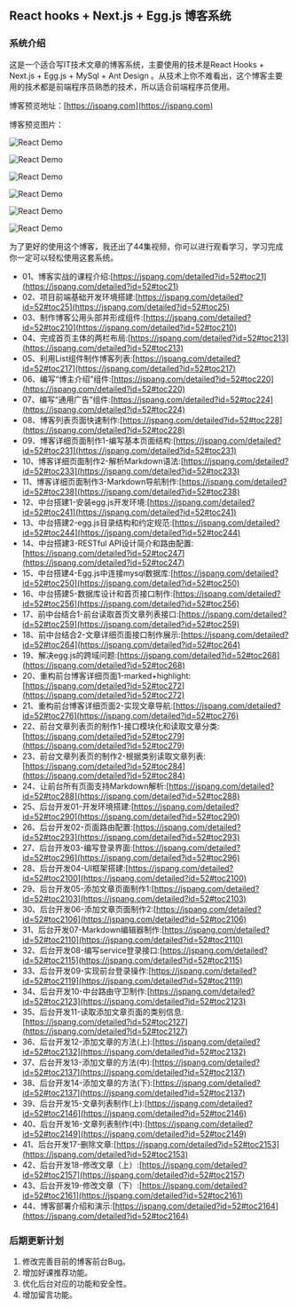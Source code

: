 ## React hooks + Next.js + Egg.js 博客系统


### 系统介绍

这是一个适合写IT技术文章的博客系统，主要使用的技术是React Hooks + Next.js + Egg.js + MySql + Ant Design 。从技术上你不难看出，这个博客主要用的技术都是前端程序员熟悉的技术，所以适合前端程序员使用。

博客预览地址：[https://jspang.com](https://jspang.com)


博客预览图片：

![React Demo](http://newimg.jspang.com/blog-demo01.jpg)

![React Demo](http://newimg.jspang.com/blog-demo02.jpg)

![React Demo](http://newimg.jspang.com/blog-demo03.jpg)

![React Demo](http://newimg.jspang.com/blog-demo04.jpg)

![React Demo](http://newimg.jspang.com/blog-demo05.jpg)

![React Demo](http://newimg.jspang.com/blog-demo06.jpg)


为了更好的使用这个博客，我还出了44集视频，你可以进行观看学习，学习完成你一定可以轻松使用这套系统。



- 01、博客实战的课程介绍:[https://jspang.com/detailed?id=52#toc21](https://jspang.com/detailed?id=52#toc21)
- 02、项目前端基础开发环境搭建:[https://jspang.com/detailed?id=52#toc25](https://jspang.com/detailed?id=52#toc25)
- 03、制作博客公用头部并形成组件:[https://jspang.com/detailed?id=52#toc210](https://jspang.com/detailed?id=52#toc210)
- 04、完成首页主体的两栏布局:[https://jspang.com/detailed?id=52#toc213](https://jspang.com/detailed?id=52#toc213)
- 05、利用List组件制作博客列表:[https://jspang.com/detailed?id=52#toc217](https://jspang.com/detailed?id=52#toc217)
- 06、编写“博主介绍”组件:[https://jspang.com/detailed?id=52#toc220](https://jspang.com/detailed?id=52#toc220)
- 07、编写“通用广告”组件:[https://jspang.com/detailed?id=52#toc224](https://jspang.com/detailed?id=52#toc224)
- 08、博客列表页面快速制作:[https://jspang.com/detailed?id=52#toc228](https://jspang.com/detailed?id=52#toc228)
- 09、博客详细页面制作1-编写基本页面结构:[https://jspang.com/detailed?id=52#toc231](https://jspang.com/detailed?id=52#toc231)
- 10、博客详细页面制作2-解析Markdown语法:[https://jspang.com/detailed?id=52#toc233](https://jspang.com/detailed?id=52#toc233)
- 11、博客详细页面制作3-Markdown导航制作:[https://jspang.com/detailed?id=52#toc238](https://jspang.com/detailed?id=52#toc238)
- 12、中台搭建1-安装egg.js开发环境:[https://jspang.com/detailed?id=52#toc241](https://jspang.com/detailed?id=52#toc241)
- 13、中台搭建2-egg.js目录结构和约定规范:[https://jspang.com/detailed?id=52#toc244](https://jspang.com/detailed?id=52#toc244)
- 14、中台搭建3-RESTful API设计简介和路由配置:[https://jspang.com/detailed?id=52#toc247](https://jspang.com/detailed?id=52#toc247)
- 15、中台搭建4-Egg.js中连接mysql数据库:[https://jspang.com/detailed?id=52#toc250](https://jspang.com/detailed?id=52#toc250)
- 16、中台搭建5-数据库设计和首页接口制作:[https://jspang.com/detailed?id=52#toc256](https://jspang.com/detailed?id=52#toc256)
- 17、前中台结合1-前台读取首页文章列表接口:[https://jspang.com/detailed?id=52#toc259](https://jspang.com/detailed?id=52#toc259)
- 18、前中台结合2-文章详细页面接口制作展示:[https://jspang.com/detailed?id=52#toc264](https://jspang.com/detailed?id=52#toc264)
- 19、解决egg.js的跨域问题:[https://jspang.com/detailed?id=52#toc268](https://jspang.com/detailed?id=52#toc268)
- 20、重构前台博客详细页面1-marked+highlight:[https://jspang.com/detailed?id=52#toc272](https://jspang.com/detailed?id=52#toc272)
- 21、重构前台博客详细页面2-实现文章导航:[https://jspang.com/detailed?id=52#toc276](https://jspang.com/detailed?id=52#toc276)
- 22、前台文章列表页的制作1-接口模块化和读取文章分类:[https://jspang.com/detailed?id=52#toc279](https://jspang.com/detailed?id=52#toc279)
- 23、前台文章列表页的制作2-根据类别读取文章列表:[https://jspang.com/detailed?id=52#toc284](https://jspang.com/detailed?id=52#toc284)
- 24、让前台所有页面支持Markdown解析:[https://jspang.com/detailed?id=52#toc288](https://jspang.com/detailed?id=52#toc288)
- 25、后台开发01-开发环境搭建:[https://jspang.com/detailed?id=52#toc290](https://jspang.com/detailed?id=52#toc290)
- 26、后台开发02-页面路由配置:[https://jspang.com/detailed?id=52#toc293](https://jspang.com/detailed?id=52#toc293)
- 27、后台开发03-编写登录界面:[https://jspang.com/detailed?id=52#toc296](https://jspang.com/detailed?id=52#toc296)
- 28、后台开发04-UI框架搭建:[https://jspang.com/detailed?id=52#toc2100](https://jspang.com/detailed?id=52#toc2100)
- 29、后台开发05-添加文章页面制作1:[https://jspang.com/detailed?id=52#toc2103](https://jspang.com/detailed?id=52#toc2103)
- 30、后台开发06-添加文章页面制作2:[https://jspang.com/detailed?id=52#toc2106](https://jspang.com/detailed?id=52#toc2106)
- 31、后台开发07-Markdown编辑器制作:[https://jspang.com/detailed?id=52#toc2110](https://jspang.com/detailed?id=52#toc2110)
- 32、后台开发08-编写service登录接口:[https://jspang.com/detailed?id=52#toc2115](https://jspang.com/detailed?id=52#toc2115)
- 33、后台开发09-实现前台登录操作:[https://jspang.com/detailed?id=52#toc2119](https://jspang.com/detailed?id=52#toc2119)
- 34、后台开发10-中台路由守卫制作:[https://jspang.com/detailed?id=52#toc2123](https://jspang.com/detailed?id=52#toc2123)
- 35、后台开发11-读取添加文章页面的类别信息:[https://jspang.com/detailed?id=52#toc2127](https://jspang.com/detailed?id=52#toc2127)
- 36、后台开发12-添加文章的方法(上):[https://jspang.com/detailed?id=52#toc2132](https://jspang.com/detailed?id=52#toc2132)
- 37、后台开发13-添加文章的方法(中):[https://jspang.com/detailed?id=52#toc2137](https://jspang.com/detailed?id=52#toc2137)
- 38、后台开发14-添加文章的方法(下):[https://jspang.com/detailed?id=52#toc2137](https://jspang.com/detailed?id=52#toc2137)
- 39、后台开发15-文章列表制作(上):[https://jspang.com/detailed?id=52#toc2146](https://jspang.com/detailed?id=52#toc2146)
- 40、后台开发16-文章列表制作(中):[https://jspang.com/detailed?id=52#toc2149](https://jspang.com/detailed?id=52#toc2149)
- 41、后台开发17-删除文章:[https://jspang.com/detailed?id=52#toc2153](https://jspang.com/detailed?id=52#toc2153)
- 42、后台开发18-修改文章（上）:[https://jspang.com/detailed?id=52#toc2157](https://jspang.com/detailed?id=52#toc2157)
- 43、后台开发19-修改文章（下）:[https://jspang.com/detailed?id=52#toc2161](https://jspang.com/detailed?id=52#toc2161)
- 44、博客部署介绍和演示:[https://jspang.com/detailed?id=52#toc2164](https://jspang.com/detailed?id=52#toc2164)


### 后期更新计划

1. 修改完善目前的博客前台Bug。
2. 增加好课推荐功能。
3. 优化后台对应的功能和安全性。
4. 增加留言功能。

